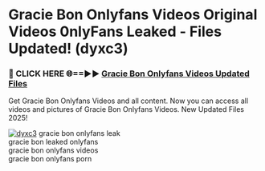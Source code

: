 # Gracie Bon Onlyfans Videos Original Videos 0nlyFans Leaked - Files Updated! (dyxc3)

<h3>🔴 CLICK HERE 🌐==►► <a href="https://tinyurl.com/2wckxsce" rel="nofollow">Gracie Bon Onlyfans Videos Updated Files</a></h3>

Get Gracie Bon Onlyfans Videos and all content. Now you can access all videos and pictures of Gracie Bon Onlyfans Videos. New Updated Files 2025!

[![dyxc3](https://i.imgur.com/AFduVYN.gif)](https://tinyurl.com/2wckxsce)
gracie bon onlyfans leak<br>
gracie bon leaked onlyfans<br>
gracie bon onlyfans videos<br>
gracie bon onlyfans porn
